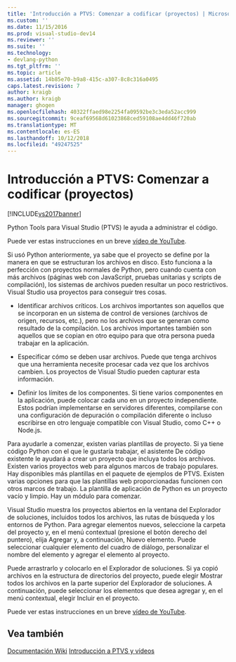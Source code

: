 ```yaml
---
title: 'Introducción a PTVS: Comenzar a codificar (proyectos) | Microsoft Docs'
ms.custom: ''
ms.date: 11/15/2016
ms.prod: visual-studio-dev14
ms.reviewer: ''
ms.suite: ''
ms.technology:
- devlang-python
ms.tgt_pltfrm: ''
ms.topic: article
ms.assetid: 14b85e70-b9a8-415c-a307-8c8c316a0495
caps.latest.revision: 7
author: kraigb
ms.author: kraigb
manager: ghogen
ms.openlocfilehash: 40322ffaed98e2254fa09592be3c3eda52acc999
ms.sourcegitcommit: 9ceaf69568d61023868ced59108ae4dd46f720ab
ms.translationtype: MT
ms.contentlocale: es-ES
ms.lasthandoff: 10/12/2018
ms.locfileid: "49247525"
---
```

# <a name="getting-started-with-ptvs-start-coding-projects"></a>Introducción a PTVS: Comenzar a codificar (proyectos)
[!INCLUDE[vs2017banner](../includes/vs2017banner.md)]

Python Tools para Visual Studio (PTVS) le ayuda a administrar el código. 
 
 Puede ver estas instrucciones en un breve [vídeo de YouTube](https://www.youtube.com/watch?v=KHPoVpL7zHg&list=PLReL099Y5nRdLgGAdrb_YeTdEnd23s6Ff&index=2). 
 
 Si usó Python anteriormente, ya sabe que el proyecto se define por la manera en que se estructuran los archivos en disco. Esto funciona a la perfección con proyectos normales de Python, pero cuando cuenta con más archivos (páginas web con JavaScript, pruebas unitarias y scripts de compilación), los sistemas de archivos pueden resultar un poco restrictivos. Visual Studio usa proyectos para conseguir tres cosas. 
 
- Identificar archivos críticos. Los archivos importantes son aquellos que se incorporan en un sistema de control de versiones (archivos de origen, recursos, etc.), pero no los archivos que se generan como resultado de la compilación. Los archivos importantes también son aquellos que se copian en otro equipo para que otra persona pueda trabajar en la aplicación. 
 
- Especificar cómo se deben usar archivos. Puede que tenga archivos que una herramienta necesite procesar cada vez que los archivos cambien. Los proyectos de Visual Studio pueden capturar esta información. 
 
- Definir los límites de los componentes. Si tiene varios componentes en la aplicación, puede colocar cada uno en un proyecto independiente. Estos podrían implementarse en servidores diferentes, compilarse con una configuración de depuración o compilación diferente o incluso escribirse en otro lenguaje compatible con Visual Studio, como C++ o Node.js. 
 
 Para ayudarle a comenzar, existen varias plantillas de proyecto. Si ya tiene código Python con el que le gustaría trabajar, el asistente De código existente le ayudará a crear un proyecto que incluya todos los archivos. Existen varios proyectos web para algunos marcos de trabajo populares. Hay disponibles más plantillas en el paquete de ejemplos de PTVS. Existen varias opciones para que las plantillas web proporcionadas funcionen con otros marcos de trabajo. La plantilla de aplicación de Python es un proyecto vacío y limpio. Hay un módulo para comenzar. 
 
 Visual Studio muestra los proyectos abiertos en la ventana del Explorador de soluciones, incluidos todos los archivos, las rutas de búsqueda y los entornos de Python. Para agregar elementos nuevos, seleccione la carpeta del proyecto y, en el menú contextual (presione el botón derecho del puntero), elija Agregar y, a continuación, Nuevo elemento. Puede seleccionar cualquier elemento del cuadro de diálogo, personalizar el nombre del elemento y agregar el elemento al proyecto. 
 
 Puede arrastrarlo y colocarlo en el Explorador de soluciones. Si ya copió archivos en la estructura de directorios del proyecto, puede elegir Mostrar todos los archivos en la parte superior del Explorador de soluciones. A continuación, puede seleccionar los elementos que desea agregar y, en el menú contextual, elegir Incluir en el proyecto. 
 
 Puede ver estas instrucciones en un breve [vídeo de YouTube](https://www.youtube.com/watch?v=KHPoVpL7zHg&list=PLReL099Y5nRdLgGAdrb_YeTdEnd23s6Ff&index=2). 
 
## <a name="see-also"></a>Vea también 
 [Documentación Wiki](https://github.com/Microsoft/PTVS/wiki/Projects) [Introducción a PTVS y vídeos](https://www.youtube.com/playlist?list=PLReL099Y5nRdLgGAdrb_YeTdEnd23s6Ff)

